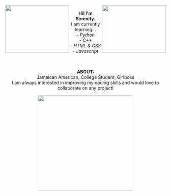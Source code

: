 <p align="center">
  <img 
    height = "150"
    width = "200"
    align = "left"
    src="https://user-images.githubusercontent.com/87384289/171027153-bf0ba8e3-8fcb-4562-862d-223da013f768.png"
  >
  <img 
    align = "right"
    width="200"
    height="150"
    src="https://user-images.githubusercontent.com/87384289/171027153-bf0ba8e3-8fcb-4562-862d-223da013f768.png"
  >
  
  <h align = "center">
    <br>
    <strong>Hi! I'm Serenity.</strong><br>
    I am currently learning... <br>
    <align = "center">
      <em>- Python </em><br>
        <em>- C++ </em><br>
        <em>- HTML & CSS </em><br>
        <em>- Javascript </em><br>
      <br>
      <br>
    
  </h>
</p>
<p align = "center">
<h>
  <strong>ABOUT:</strong><br>
  Jamaican American, College Student, Girlboss<br>
  I am always interested in improving my coding skills and would love to collaborate on any project!<br>

  </h>
  </p>
 <p align = "center">
  <img
       width = "300"
       height = "300"
       src="https://user-images.githubusercontent.com/87384289/171032199-887293fc-026e-46e3-b41e-6da79ee30eda.png"
</p>
<!---
https://user-images.githubusercontent.com/87384289/171029453-aa165f58-3262-4a71-9691-e4ce37c853c6.png
Ren280/Ren280 is a ✨ special ✨ repository because its `README.md` (this file) appears on your GitHub profile.
You can click the Preview link to take a look at your changes.
--->
